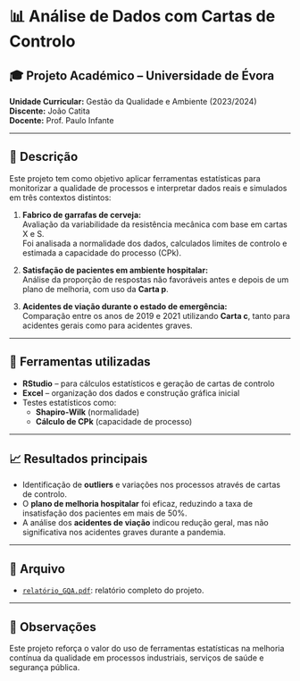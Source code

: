 
# 📊 Análise de Dados com Cartas de Controlo

## 🎓 Projeto Académico – Universidade de Évora
**Unidade Curricular:** Gestão da Qualidade e Ambiente (2023/2024)  
**Discente:** João Catita  
**Docente:** Prof. Paulo Infante

---

## 🧾 Descrição

Este projeto tem como objetivo aplicar ferramentas estatísticas para monitorizar a qualidade de processos e interpretar dados reais e simulados em três contextos distintos:

1. **Fabrico de garrafas de cerveja:**  
   Avaliação da variabilidade da resistência mecânica com base em cartas X e S.  
   Foi analisada a normalidade dos dados, calculados limites de controlo e estimada a capacidade do processo (CPk).

2. **Satisfação de pacientes em ambiente hospitalar:**  
   Análise da proporção de respostas não favoráveis antes e depois de um plano de melhoria, com uso da **Carta p**.

3. **Acidentes de viação durante o estado de emergência:**  
   Comparação entre os anos de 2019 e 2021 utilizando **Carta c**, tanto para acidentes gerais como para acidentes graves.

---

## 📌 Ferramentas utilizadas

- **RStudio** – para cálculos estatísticos e geração de cartas de controlo  
- **Excel** – organização dos dados e construção gráfica inicial  
- Testes estatísticos como:
  - **Shapiro-Wilk** (normalidade)
  - **Cálculo de CPk** (capacidade de processo)

---

## 📈 Resultados principais

- Identificação de **outliers** e variações nos processos através de cartas de controlo.
- O **plano de melhoria hospitalar** foi eficaz, reduzindo a taxa de insatisfação dos pacientes em mais de 50%.
- A análise dos **acidentes de viação** indicou redução geral, mas não significativa nos acidentes graves durante a pandemia.

---

## 📄 Arquivo

- [`relatório_GQA.pdf`](./relatório_GQA.pdf): relatório completo do projeto.

---

## 🧠 Observações

Este projeto reforça o valor do uso de ferramentas estatísticas na melhoria contínua da qualidade em processos industriais, serviços de saúde e segurança pública.
